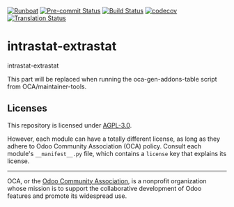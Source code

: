 
[![Runboat](https://img.shields.io/badge/runboat-Try%20me-875A7B.png)](https://runboat.odoo-community.org/builds?repo=OCA/intrastat-extrastat&target_branch=18.0)
[![Pre-commit Status](https://github.com/OCA/intrastat-extrastat/actions/workflows/pre-commit.yml/badge.svg?branch=18.0)](https://github.com/OCA/intrastat-extrastat/actions/workflows/pre-commit.yml?query=branch%3A18.0)
[![Build Status](https://github.com/OCA/intrastat-extrastat/actions/workflows/test.yml/badge.svg?branch=18.0)](https://github.com/OCA/intrastat-extrastat/actions/workflows/test.yml?query=branch%3A18.0)
[![codecov](https://codecov.io/gh/OCA/intrastat-extrastat/branch/18.0/graph/badge.svg)](https://codecov.io/gh/OCA/intrastat-extrastat)
[![Translation Status](https://translation.odoo-community.org/widgets/intrastat-extrastat-18-0/-/svg-badge.svg)](https://translation.odoo-community.org/engage/intrastat-extrastat-18-0/?utm_source=widget)

<!-- /!\ do not modify above this line -->

# intrastat-extrastat

intrastat-extrastat

<!-- /!\ do not modify below this line -->

<!-- prettier-ignore-start -->

[//]: # (addons)

This part will be replaced when running the oca-gen-addons-table script from OCA/maintainer-tools.

[//]: # (end addons)

<!-- prettier-ignore-end -->

## Licenses

This repository is licensed under [AGPL-3.0](LICENSE).

However, each module can have a totally different license, as long as they adhere to Odoo Community Association (OCA)
policy. Consult each module's `__manifest__.py` file, which contains a `license` key
that explains its license.

----
OCA, or the [Odoo Community Association](http://odoo-community.org/), is a nonprofit
organization whose mission is to support the collaborative development of Odoo features
and promote its widespread use.
